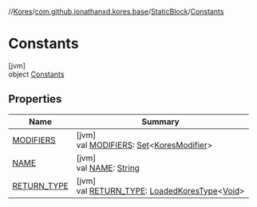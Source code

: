 //[Kores](../../../../index.md)/[com.github.jonathanxd.kores.base](../../index.md)/[StaticBlock](../index.md)/[Constants](index.md)

# Constants

[jvm]\
object [Constants](index.md)

## Properties

| Name | Summary |
|---|---|
| [MODIFIERS](-m-o-d-i-f-i-e-r-s.md) | [jvm]<br>val [MODIFIERS](-m-o-d-i-f-i-e-r-s.md): [Set](https://kotlinlang.org/api/latest/jvm/stdlib/kotlin.collections/-set/index.html)<[KoresModifier](../../-kores-modifier/index.md)> |
| [NAME](-n-a-m-e.md) | [jvm]<br>val [NAME](-n-a-m-e.md): [String](https://kotlinlang.org/api/latest/jvm/stdlib/kotlin/-string/index.html) |
| [RETURN_TYPE](-r-e-t-u-r-n_-t-y-p-e.md) | [jvm]<br>val [RETURN_TYPE](-r-e-t-u-r-n_-t-y-p-e.md): [LoadedKoresType](../../../com.github.jonathanxd.kores.type/-loaded-kores-type/index.md)<[Void](https://docs.oracle.com/javase/8/docs/api/java/lang/Void.html)> |
